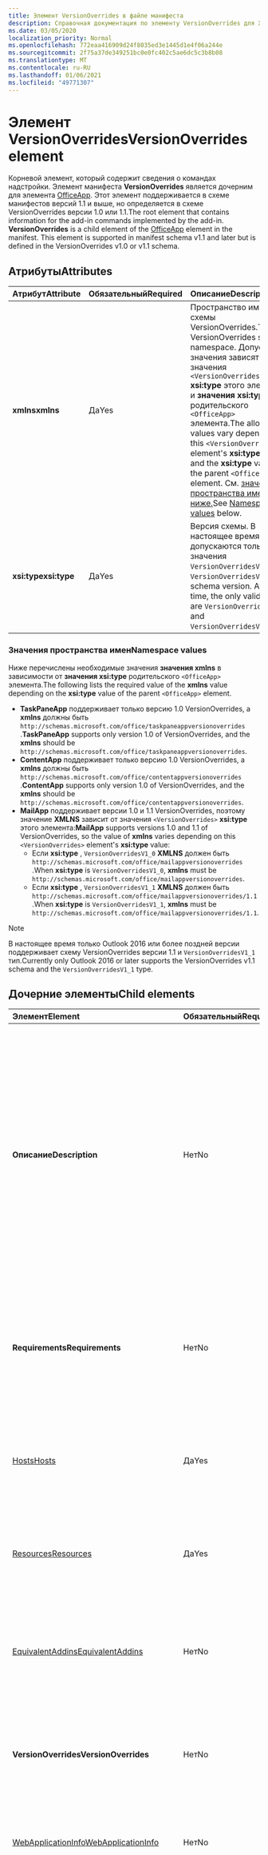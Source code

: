 ```yaml
---
title: Элемент VersionOverrides в файле манифеста
description: Справочная документация по элементу VersionOverrides для XML-файлов манифеста надстройки Office.
ms.date: 03/05/2020
localization_priority: Normal
ms.openlocfilehash: 772eaa416909d24f8035ed3e1445d1e4f06a244e
ms.sourcegitcommit: 2f75a37de349251bc0e0fc402c5ae6dc5c3b8b08
ms.translationtype: MT
ms.contentlocale: ru-RU
ms.lasthandoff: 01/06/2021
ms.locfileid: "49771307"
---
```

# <a name="versionoverrides-element"></a><span data-ttu-id="ec5f1-103">Элемент VersionOverrides</span><span class="sxs-lookup"><span data-stu-id="ec5f1-103">VersionOverrides element</span></span>

<span data-ttu-id="ec5f1-p101">Корневой элемент, который содержит сведения о командах надстройки. Элемент манифеста **VersionOverrides** является дочерним для элемента [OfficeApp](officeapp.md). Этот элемент поддерживается в схеме манифестов версий 1.1 и выше, но определяется в схеме VersionOverrides версии 1.0 или 1.1.</span><span class="sxs-lookup"><span data-stu-id="ec5f1-p101">The root element that contains information for the add-in commands implemented by the add-in. **VersionOverrides** is a child element of the [OfficeApp](officeapp.md) element in the manifest. This element is supported in manifest schema v1.1 and later but is defined in the VersionOverrides v1.0 or v1.1 schema.</span></span>

## <a name="attributes"></a><span data-ttu-id="ec5f1-107">Атрибуты</span><span class="sxs-lookup"><span data-stu-id="ec5f1-107">Attributes</span></span>

|  <span data-ttu-id="ec5f1-108">Атрибут</span><span class="sxs-lookup"><span data-stu-id="ec5f1-108">Attribute</span></span>  |  <span data-ttu-id="ec5f1-109">Обязательный</span><span class="sxs-lookup"><span data-stu-id="ec5f1-109">Required</span></span>  |  <span data-ttu-id="ec5f1-110">Описание</span><span class="sxs-lookup"><span data-stu-id="ec5f1-110">Description</span></span>  |
|:-----|:-----|:-----|
|  <span data-ttu-id="ec5f1-111">**xmlns**</span><span class="sxs-lookup"><span data-stu-id="ec5f1-111">**xmlns**</span></span>       |  <span data-ttu-id="ec5f1-112">Да</span><span class="sxs-lookup"><span data-stu-id="ec5f1-112">Yes</span></span>  |  <span data-ttu-id="ec5f1-113">Пространство имен схемы VersionOverrides.</span><span class="sxs-lookup"><span data-stu-id="ec5f1-113">The VersionOverrides schema namespace.</span></span> <span data-ttu-id="ec5f1-114">Допустимые значения зависят от значения `<VersionOverrides>` **xsi:type** этого элемента и **значения xsi:type** родительского `<OfficeApp>` элемента.</span><span class="sxs-lookup"><span data-stu-id="ec5f1-114">The allowed values vary depending on  this `<VersionOverrides>` element's **xsi:type** value and the **xsi:type** value of the parent `<OfficeApp>` element.</span></span> <span data-ttu-id="ec5f1-115">См. [значения пространства имен ниже.](#namespace-values)</span><span class="sxs-lookup"><span data-stu-id="ec5f1-115">See [Namespace values](#namespace-values) below.</span></span>|
|  <span data-ttu-id="ec5f1-116">**xsi:type**</span><span class="sxs-lookup"><span data-stu-id="ec5f1-116">**xsi:type**</span></span>  |  <span data-ttu-id="ec5f1-117">Да</span><span class="sxs-lookup"><span data-stu-id="ec5f1-117">Yes</span></span>  | <span data-ttu-id="ec5f1-p103">Версия схемы. В настоящее время допускаются только значения `VersionOverridesV1_0` и `VersionOverridesV1_1`.</span><span class="sxs-lookup"><span data-stu-id="ec5f1-p103">The schema version. At this time, the only valid values are `VersionOverridesV1_0` and `VersionOverridesV1_1`.</span></span> |

### <a name="namespace-values"></a><span data-ttu-id="ec5f1-120">Значения пространства имен</span><span class="sxs-lookup"><span data-stu-id="ec5f1-120">Namespace values</span></span>

<span data-ttu-id="ec5f1-121">Ниже перечислены необходимые значения **значения xmlns** в зависимости от **значения xsi:type** родительского `<OfficeApp>` элемента.</span><span class="sxs-lookup"><span data-stu-id="ec5f1-121">The following lists the required value of the **xmlns** value depending on the **xsi:type** value of the parent `<OfficeApp>` element.</span></span>

- <span data-ttu-id="ec5f1-122">**TaskPaneApp** поддерживает только версию 1.0 VersionOverrides, а **xmlns** должны быть `http://schemas.microsoft.com/office/taskpaneappversionoverrides` .</span><span class="sxs-lookup"><span data-stu-id="ec5f1-122">**TaskPaneApp** supports only version 1.0 of VersionOverrides, and the **xmlns** should be `http://schemas.microsoft.com/office/taskpaneappversionoverrides`.</span></span>
- <span data-ttu-id="ec5f1-123">**ContentApp** поддерживает только версию 1.0 VersionOverrides, а **xmlns** должны быть `http://schemas.microsoft.com/office/contentappversionoverrides` .</span><span class="sxs-lookup"><span data-stu-id="ec5f1-123">**ContentApp** supports only version 1.0 of VersionOverrides, and the **xmlns** should be `http://schemas.microsoft.com/office/contentappversionoverrides`.</span></span>
- <span data-ttu-id="ec5f1-124">**MailApp** поддерживает версии 1.0 и 1.1 VersionOverrides, поэтому значение **XMLNS** зависит от значения `<VersionOverrides>` **xsi:type** этого элемента:</span><span class="sxs-lookup"><span data-stu-id="ec5f1-124">**MailApp** supports versions 1.0 and 1.1 of VersionOverrides, so the value of **xmlns** varies depending on this `<VersionOverrides>` element's **xsi:type** value:</span></span>
    - <span data-ttu-id="ec5f1-125">Если **xsi:type** , `VersionOverridesV1_0` **XMLNS** должен быть `http://schemas.microsoft.com/office/mailappversionoverrides` .</span><span class="sxs-lookup"><span data-stu-id="ec5f1-125">When **xsi:type** is `VersionOverridesV1_0`, **xmlns** must be `http://schemas.microsoft.com/office/mailappversionoverrides`.</span></span>
    - <span data-ttu-id="ec5f1-126">Если **xsi:type** , `VersionOverridesV1_1` **XMLNS** должен быть `http://schemas.microsoft.com/office/mailappversionoverrides/1.1` .</span><span class="sxs-lookup"><span data-stu-id="ec5f1-126">When **xsi:type** is `VersionOverridesV1_1`, **xmlns** must be `http://schemas.microsoft.com/office/mailappversionoverrides/1.1`.</span></span>

> [!NOTE]
> <span data-ttu-id="ec5f1-127">В настоящее время только Outlook 2016 или более поздней версии поддерживает схему VersionOverrides версии 1.1 и `VersionOverridesV1_1` тип.</span><span class="sxs-lookup"><span data-stu-id="ec5f1-127">Currently only Outlook 2016 or later supports the VersionOverrides v1.1 schema and the `VersionOverridesV1_1` type.</span></span>

## <a name="child-elements"></a><span data-ttu-id="ec5f1-128">Дочерние элементы</span><span class="sxs-lookup"><span data-stu-id="ec5f1-128">Child elements</span></span>

|  <span data-ttu-id="ec5f1-129">Элемент</span><span class="sxs-lookup"><span data-stu-id="ec5f1-129">Element</span></span> |  <span data-ttu-id="ec5f1-130">Обязательный</span><span class="sxs-lookup"><span data-stu-id="ec5f1-130">Required</span></span>  |  <span data-ttu-id="ec5f1-131">Описание</span><span class="sxs-lookup"><span data-stu-id="ec5f1-131">Description</span></span>  |
|:-----|:-----|:-----|
|  <span data-ttu-id="ec5f1-132">**Описание**</span><span class="sxs-lookup"><span data-stu-id="ec5f1-132">**Description**</span></span>    |  <span data-ttu-id="ec5f1-133">Нет</span><span class="sxs-lookup"><span data-stu-id="ec5f1-133">No</span></span>   |  <span data-ttu-id="ec5f1-134">Описывает надстройку.</span><span class="sxs-lookup"><span data-stu-id="ec5f1-134">Describes the add-in.</span></span> <span data-ttu-id="ec5f1-135">Переопределяет элемент `Description` в любой родительской части манифеста.</span><span class="sxs-lookup"><span data-stu-id="ec5f1-135">This overrides the `Description` element in any parent portion of the manifest.</span></span> <span data-ttu-id="ec5f1-136">Текст описания содержится в дочернем элементе **LongString**, включенном в элемент [Resources](resources.md).</span><span class="sxs-lookup"><span data-stu-id="ec5f1-136">The text of the description is contained in a child element of the **LongString** element contained in the [Resources](resources.md) element.</span></span> <span data-ttu-id="ec5f1-137">Атрибут элемента Description не может быть больше 32 символов и имеет значение атрибута элемента, который `resid`  `id` содержит `String` текст.</span><span class="sxs-lookup"><span data-stu-id="ec5f1-137">The `resid` attribute of the **Description** element can be no more than 32 characters and is set to the value of the `id` attribute of the `String` element that contains the text.</span></span>|
|  <span data-ttu-id="ec5f1-138">**Requirements**</span><span class="sxs-lookup"><span data-stu-id="ec5f1-138">**Requirements**</span></span>  |  <span data-ttu-id="ec5f1-139">Нет</span><span class="sxs-lookup"><span data-stu-id="ec5f1-139">No</span></span>   |  <span data-ttu-id="ec5f1-p105">Задает минимальные набор требований и версию библиотеки Office.js, необходимые надстройке. Переопределяет элемент `Requirements` в родительской части манифеста.</span><span class="sxs-lookup"><span data-stu-id="ec5f1-p105">Specifies the minimum requirement set and version of Office.js that the add-in requires. This overrides the  `Requirements` element in the parent portion of the manifest.</span></span>|
|  [<span data-ttu-id="ec5f1-142">Hosts</span><span class="sxs-lookup"><span data-stu-id="ec5f1-142">Hosts</span></span>](hosts.md)                |  <span data-ttu-id="ec5f1-143">Да</span><span class="sxs-lookup"><span data-stu-id="ec5f1-143">Yes</span></span>  |  <span data-ttu-id="ec5f1-144">Указывает коллекцию приложений Office.</span><span class="sxs-lookup"><span data-stu-id="ec5f1-144">Specifies a collection of Office applications.</span></span> <span data-ttu-id="ec5f1-145">Элемент child Hosts переопределяет элемент Hosts в родительской части манифеста.</span><span class="sxs-lookup"><span data-stu-id="ec5f1-145">The child Hosts element overrides the Hosts element in the parent portion of the manifest.</span></span>  |
|  [<span data-ttu-id="ec5f1-146">Resources</span><span class="sxs-lookup"><span data-stu-id="ec5f1-146">Resources</span></span>](resources.md)    |  <span data-ttu-id="ec5f1-147">Да</span><span class="sxs-lookup"><span data-stu-id="ec5f1-147">Yes</span></span>  | <span data-ttu-id="ec5f1-148">Определяет коллекцию ресурсов (строк, URL-адресов и изображений), на которые ссылаются другие элементы манифеста.</span><span class="sxs-lookup"><span data-stu-id="ec5f1-148">Defines a collection of resources (strings, URLs, and images) that other manifest elements reference.</span></span>|
|  [<span data-ttu-id="ec5f1-149">EquivalentAddins</span><span class="sxs-lookup"><span data-stu-id="ec5f1-149">EquivalentAddins</span></span>](equivalentaddins.md)    |  <span data-ttu-id="ec5f1-150">Нет</span><span class="sxs-lookup"><span data-stu-id="ec5f1-150">No</span></span>  | <span data-ttu-id="ec5f1-151">Указывает нативные надстройки (COM/XLL), эквивалентные веб-надстройки.</span><span class="sxs-lookup"><span data-stu-id="ec5f1-151">Specifies the native (COM/XLL) add-ins that are equivalent to the web add-in.</span></span> <span data-ttu-id="ec5f1-152">Веб-надстройка не активируется, если установлена эквивалентная нативная надстройка.</span><span class="sxs-lookup"><span data-stu-id="ec5f1-152">The web add-in is not activated if an equivalent native add-in is installed.</span></span>|
|  <span data-ttu-id="ec5f1-153">**VersionOverrides**</span><span class="sxs-lookup"><span data-stu-id="ec5f1-153">**VersionOverrides**</span></span>    |  <span data-ttu-id="ec5f1-154">Нет</span><span class="sxs-lookup"><span data-stu-id="ec5f1-154">No</span></span>  | <span data-ttu-id="ec5f1-p108">Определяет команды надстроек в новой версии схемы. Подробные сведения см. в разделе [Реализация нескольких версий](#implementing-multiple-versions).</span><span class="sxs-lookup"><span data-stu-id="ec5f1-p108">Defines add-in commands under a newer schema version. See [Implementing multiple versions](#implementing-multiple-versions) for details.</span></span> |
|  [<span data-ttu-id="ec5f1-157">WebApplicationInfo</span><span class="sxs-lookup"><span data-stu-id="ec5f1-157">WebApplicationInfo</span></span>](webapplicationinfo.md)    |  <span data-ttu-id="ec5f1-158">Нет</span><span class="sxs-lookup"><span data-stu-id="ec5f1-158">No</span></span>  | <span data-ttu-id="ec5f1-159">Указывает сведения о регистрации надстройки у надежных токенов, таких как Azure Active Directory 2.0.</span><span class="sxs-lookup"><span data-stu-id="ec5f1-159">Specifies details about the add-in's registration with secure token issuers, such as Azure Active Directory V2.0.</span></span> |
|  [<span data-ttu-id="ec5f1-160">ExtendedPermissions</span><span class="sxs-lookup"><span data-stu-id="ec5f1-160">ExtendedPermissions</span></span>](extendedpermissions.md) |  <span data-ttu-id="ec5f1-161">Нет</span><span class="sxs-lookup"><span data-stu-id="ec5f1-161">No</span></span>  |  <span data-ttu-id="ec5f1-162">Указывает коллекцию расширенных разрешений.</span><span class="sxs-lookup"><span data-stu-id="ec5f1-162">Specifies a collection of extended permissions.</span></span><br><br><span data-ttu-id="ec5f1-163">**Важно!** Так как API [Office.Body.appendOnSendAsync](/javascript/api/outlook/office.body?view=outlook-js-preview&preserve-view=true#appendonsendasync-data--options--callback-) в настоящее время находится в предварительной версии, надстройки, которые используют этот элемент, не могут быть опубликованы в AppSource или развернуты через централизованное `ExtendedPermissions` развертывание.</span><span class="sxs-lookup"><span data-stu-id="ec5f1-163">**Important**: Because the [Office.Body.appendOnSendAsync](/javascript/api/outlook/office.body?view=outlook-js-preview&preserve-view=true#appendonsendasync-data--options--callback-) API is currently in preview, add-ins that use the `ExtendedPermissions` element can't be published to AppSource or deployed via centralized deployment.</span></span> |

### <a name="versionoverrides-example"></a><span data-ttu-id="ec5f1-164">Пример VersionOverrides</span><span class="sxs-lookup"><span data-stu-id="ec5f1-164">VersionOverrides example</span></span>

<span data-ttu-id="ec5f1-165">Ниже приводится пример типичного элемента, включая некоторые из них, которые не требуются, `<VersionOverrides>` но обычно используются.</span><span class="sxs-lookup"><span data-stu-id="ec5f1-165">The following is an example of a typical `<VersionOverrides>` element, including some child elements that are not required but are typically used.</span></span>

```xml
<OfficeApp ... xsi:type="MailApp">
...
  <VersionOverrides xmlns="http://schemas.microsoft.com/office/mailappversionoverrides" xsi:type="VersionOverridesV1_0">
    <Description resid="residDescription" />
    <Requirements>
      <!-- add information on requirements -->
    </Requirements>
    <Hosts>
      <Host xsi:type="MailHost">
        <!-- add information on form factors -->
      </Host>
    </Hosts>
    <Resources>
      <!-- add information on resources -->
    </Resources>
  </VersionOverrides>
...
</OfficeApp>
```

## <a name="implementing-multiple-versions"></a><span data-ttu-id="ec5f1-166">Реализация нескольких версий</span><span class="sxs-lookup"><span data-stu-id="ec5f1-166">Implementing multiple versions</span></span>

<span data-ttu-id="ec5f1-p109">В манифесте может быть реализовано несколько версий элемента `VersionOverrides`, которые поддерживают различные версии схемы VersionOverrides. Это можно сделать, чтобы поддерживать новые функции в новой схеме, по-прежнему поддерживая старые клиенты.</span><span class="sxs-lookup"><span data-stu-id="ec5f1-p109">A manifest can implement multiple versions of the `VersionOverrides` element which support different versions of the VersionOverrides schema. This can be done to optionally support new features in a newer schema while still supporting older clients that do not support the new features.</span></span>

<span data-ttu-id="ec5f1-169">Чтобы реализовать несколько версий, элемент `VersionOverrides` для новой версии должен зависеть от элемента `VersionOverrides` для старой версии.</span><span class="sxs-lookup"><span data-stu-id="ec5f1-169">In order to implement multiple versions, the `VersionOverrides` element for the newer version must be a child of the `VersionOverrides` element for the older version.</span></span> <span data-ttu-id="ec5f1-170">Дочерний элемент `VersionOverrides` не наследует значения от родительского объекта.</span><span class="sxs-lookup"><span data-stu-id="ec5f1-170">The child `VersionOverrides` element doesn't inherit any values from the parent.</span></span>

<span data-ttu-id="ec5f1-171">Чтобы реализовать схему VersionOverrides версий 1.0 и 1.1, манифест должен выглядеть следующим образом:</span><span class="sxs-lookup"><span data-stu-id="ec5f1-171">To implement both the VersionOverrides v1.0 and v1.1 schema, the manifest would look similar to the following example:</span></span>

```xml
<OfficeApp ... xsi:type="MailApp">
...
  <VersionOverrides xmlns="http://schemas.microsoft.com/office/mailappversionoverrides" xsi:type="VersionOverridesV1_0">
    <Description resid="residDescription" />
    <Requirements>
      <!-- add information on requirements -->
    </Requirements>
    <Hosts>
      <Host xsi:type="MailHost">
        <!-- add information on form factors -->
      </Host>
    </Hosts>
    <Resources>
      <!-- add information on resources -->
    </Resources>

    <VersionOverrides xmlns="http://schemas.microsoft.com/office/mailappversionoverrides/1.1" xsi:type="VersionOverridesV1_1">
      <Description resid="residDescription" />
      <Requirements>
        <!-- add information on requirements -->
      </Requirements>
      <Hosts>
        <Host xsi:type="MailHost">
          <!-- add information on form factors -->
        </Host>
      </Hosts>
      <Resources>
        <!-- add information on resources -->
      </Resources>
    </VersionOverrides>  
  </VersionOverrides>
...
</OfficeApp>
```
